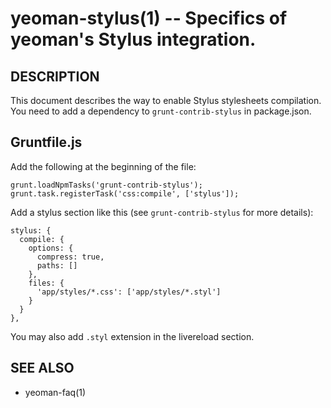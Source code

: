 yeoman-stylus(1) -- Specifics of yeoman's Stylus integration.
===============================================================

## DESCRIPTION

This document describes the way to enable Stylus stylesheets compilation.
You need to add a dependency to `grunt-contrib-stylus` in package.json.

## Gruntfile.js

Add the following at the beginning of the file:

````
grunt.loadNpmTasks('grunt-contrib-stylus'); 
grunt.task.registerTask('css:compile', ['stylus']);
````

Add a stylus section like this (see `grunt-contrib-stylus` for more details):

```
stylus: {
  compile: {
    options: {
      compress: true,
      paths: []
    },
    files: {
      'app/styles/*.css': ['app/styles/*.styl']
    }
  }
},
```

You may also add `.styl` extension in the livereload section.

## SEE ALSO

* yeoman-faq(1)
